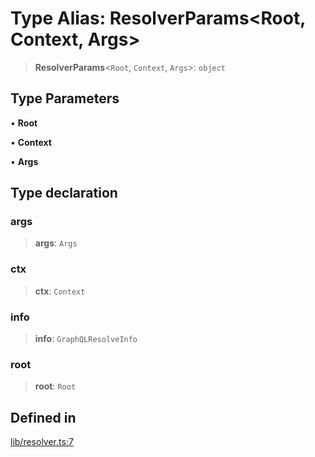 # Type Alias: ResolverParams\<Root, Context, Args\>

> **ResolverParams**\<`Root`, `Context`, `Args`\>: `object`

## Type Parameters

• **Root**

• **Context**

• **Args**

## Type declaration

### args

> **args**: `Args`

### ctx

> **ctx**: `Context`

### info

> **info**: `GraphQLResolveInfo`

### root

> **root**: `Root`

## Defined in

[lib/resolver.ts:7](https://github.com/andreisergiu98/baeta/blob/277f62f15bfdecc05d507a84e60b62e5bc08a747/packages/core/lib/resolver.ts#L7)
